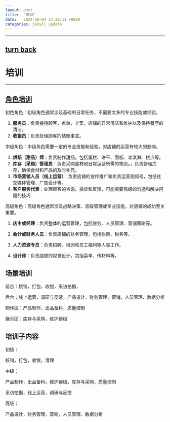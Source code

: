 ```yaml
---
layout: post
title:  "培训"
date:   2024-10-04 14:20:11 +0800
categories: jekyll update
---
```

---
[turn back](https://ccc-hu.github.io/sy/)
---
# 培训

---

## [角色培训](https://ccc-hu.github.io/sy-px-js/)

初色角色：初级角色通常涉及基础的日常任务，不需要太多的专业技能或经验。

1. **服务员**：负责接待顾客，点单，上菜，店铺的日常清洁和维护以及保持餐厅的清洁。
2. **收银员**：负责处理顾客的结账事宜。

中级角色：中级角色需要一定的专业技能和经验，对店铺的运营有较大的影响。

1. **烘焙（甜品）师**：负责制作甜品，包括蛋糕、饼干、面板、冰淇淋、糕点等。
2. **库存（采购）管理员**：负责采购食材和日常运营所需的物资。，负责管理库存，确保食材和产品的及时补充。
3. **市场营销人员（线上运营）**：负责店铺的宣传推广和负责运营视频号，包括社交媒体管理、广告设计等。
4. **客户服务代表**：处理顾客的咨询、投诉和反馈，可能需要高级的沟通和解决问题的技巧

高级角色：高级角色通常涉及战略决策、高级管理或专业技能，对店铺的成功至关重要。

1. **店主或经理**：负责整体的运营管理，包括财务、人员管理、营销策略等。

2. **会计或财务人员**：负责店铺的财务管理，包括账目、税务等。

3. **人力资源专员**：负责招聘、培训和员工福利等人事工作。

4. **设计师**：负责店铺的视觉设计，包括菜单、传材料等。

   

## 场景培训

前台：核销，打包，收银，采访拍摄，

后台：线上运营，调研与反馈，产品设计，财务管理，营销，人员管理、数据分析

制作区：产品制作，出品备料，质量控制

展示区：库存与采购，维护器械



## 培训子内容

初级：

核销，打包，收银，清理

中级：

产品制作，出品备料，维护器械，库存与采购，质量控制

采访拍摄，线上运营，调研与反馈

高级：

产品设计，财务管理，营销，人员管理、数据分析

